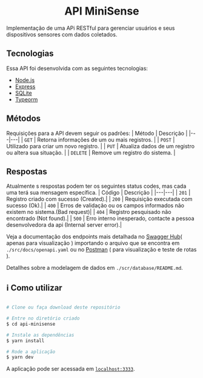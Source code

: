 <h1 align="center">API MiniSense</h1>

Implementação de uma APi RESTful para gerenciar usuários e seus dispositivos sensores com dados coletados.

## Tecnologias

Essa API foi desenvolvida com as seguintes tecnologias:

- [Node.js](https://nodejs.org/en/)
- [Express](https://expressjs.com/pt-br/)
- [SQLite](https://www.sqlite.org/index.html)
- [Typeorm](https://typeorm.io/#/)


## Métodos
Requisições para a API devem seguir os padrões:
| Método | Descrição |
|---|---|
| `GET` | Retorna informações de um ou mais registros. |
| `POST` | Utilizado para criar um novo registro. |
| `PUT` | Atualiza dados de um registro ou altera sua situação. |
| `DELETE` | Remove um registro do sistema. |

## Respostas
Atualmente s respostas podem ter os seguintes status codes, mas cada uma terá sua mensagem específica.
| Código | Descrição |
|---|---|
| `201` | Registro criado com sucesso (Created).|
| `200` | Requisição executada com sucesso (Ok).|
| `400` | Erros de validação ou os campos informados não existem no sistema.(Bad request)|
| `404` | Registro pesquisado não encontrado (Not found).|
| `500` | Erro interno inesperado, contacte a pessoa desenvolvedora da api (Internal server error).|

Veja a documentação dos endpoints mais detalhada no [Swagger Hub](https://app.swaggerhub.com/search)( apenas para visualização ) importando o arquivo que se encontra em ```./src/docs/openapi.yaml``` ou no [Postman](https://documenter.getpostman.com/view/12220263/TzeXn8Xa) ( para visualização e teste  de rotas ).

Detallhes sobre a modelagem de dados em ```./scr/database/README.md```.

## :information_source: Como utilizar

```bash

# Clone ou faça download deste repositório

# Entre no diretório criado
$ cd api-minisense

# Instale as dependências
$ yarn install 

# Rode a aplicação
$ yarn dev
```
A aplicação pode ser acessada em [`localhost:3333`](http://localhost:3333).
